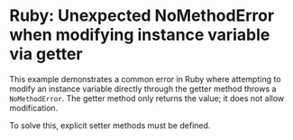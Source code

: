 # Ruby: Unexpected NoMethodError when modifying instance variable via getter

This example demonstrates a common error in Ruby where attempting to modify an instance variable directly through the getter method throws a `NoMethodError`. The getter method only returns the value; it does not allow modification.

To solve this, explicit setter methods must be defined.
